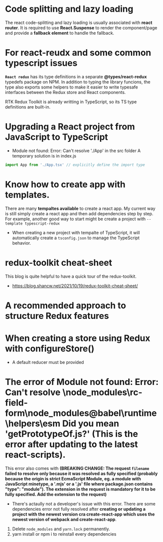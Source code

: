 # Code splitting and lazy loading
The react code-splitting and lazy loading is usually associated with **react router**. It is required to use **React.Suspense** to render the component/page and provide a **fallback element** to handle the fallback.

# For react-reudx and some common typescript issues
**`React redux`** has its type definitions in a separate **@types/react-redux** typedefs package on NPM. In addition to typing the library funcions, the type also exports some helpers to make it easier to write typesafe interfaces between the Redux store and React components.

RTK Redux Toolkit is already writting in TypeScript, so its TS type definitions are built-in.

# Upgrading a React project from JavaScript to TypeScript
- Module not found: Error: Can't resolve './App' in the src folder
A temporary solution is in index.js
```JavaScript
import App from './App.tsx' // explicitly define the import type
```

# Know how to create app with templates.
There are many **tempaltes available** to create a react app. My current way is still simply create a react app and then add dependencies step by step. For example, another good way to start might be create a project with `--template typescript-redux`
- When creating a new project with tempalte of TypeScript, it will automatically create a `tsconfig.json` to manage the TypeScript behavior.

# redux-toolkit cheat-sheet
This blog is quite helpful to have a quick tour of the redux-toolkit.
- https://blog.shancw.net/2021/10/19/redux-toolkit-cheat-sheet/

# A recommended approach to structure Redux features

# When creating a store using Redux with **configureStore()**
- A default reducer must be provided


# The error of **Module not found: Error: Can't resolve \node_modules\rc-field-form\node_modules\@babel\runtime\helpers\esm Did you mean 'getPrototypeOf.js?'** (This is the error after updating to the latest react-scripts).
This error also comes with **(BREAKING CHANGE: The request `filename` failed to resolve only because it was resolved as fully specified (probably because the origin is strict EcmaScript Module, eg. a module with JavaScript minetype, a '.mjs' or a '.js' file where package.json contains "type": "module"). The extension in the request is mandatory for it to be fully specified. Add the extension to the request)**

- There's actaully not a developer's issue with this error. There are some dependencies error not fully resolved after **creating or updating a project with the newest version cra create-react-app which uses the newest version of webpack and create-react-app**.

1. Delete `node_modules` and `yarn.lock` permanently.
2. yarn install or npm i to reinstall every dependencies